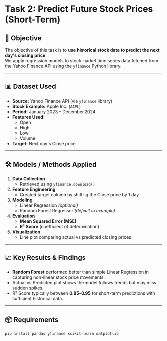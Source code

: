 # Task 2: Predict Future Stock Prices (Short-Term)

## 📌 Objective
The objective of this task is to **use historical stock data to predict the next day's closing price**.  
We apply regression models to stock market time series data fetched from the Yahoo Finance API using the `yfinance` Python library.

---

## 📊 Dataset Used
- **Source:** Yahoo Finance API (via `yfinance` library)  
- **Stock Example:** Apple Inc. (`AAPL`)  
- **Period:** January 2023 – December 2024  
- **Features Used:**
  - Open
  - High
  - Low
  - Volume
- **Target:** Next day's Close price

---

## 🛠 Models / Methods Applied
1. **Data Collection**
   - Retrieved using `yfinance.download()`
2. **Feature Engineering**
   - Created target column by shifting the Close price by 1 day
3. **Modeling**
   - Linear Regression *(optional)*
   - Random Forest Regressor *(default in example)*
4. **Evaluation**
   - **Mean Squared Error (MSE)**
   - **R² Score** (coefficient of determination)
5. **Visualization**
   - Line plot comparing actual vs predicted closing prices

---

## 📈 Key Results & Findings
- **Random Forest** performed better than simple Linear Regression in capturing non-linear stock price movements.
- Actual vs Predicted plot shows the model follows trends but may miss sudden spikes.
- R² Score typically between **0.85–0.95** for short-term predictions with sufficient historical data.

---

## 📦 Requirements
```bash
pip install pandas yfinance scikit-learn matplotlib
